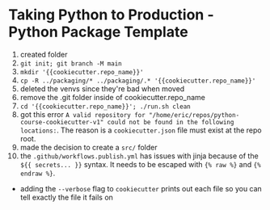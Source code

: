 # Taking Python to Production - Python Package Template

1. created folder
1. `git init; git branch -M main`
1. `mkdir '{{cookiecutter.repo_name}}'`
1. `cp -R ../packaging/* ../packaging/.* '{{cookiecutter.repo_name}}'`
1. deleted the venvs since they're bad when moved
1. remove the .git folder inside of cookiecutter.repo_name
1. `cd '{{cookiecutter.repo_name}}'; ./run.sh clean`
1. got this error `A valid repository for "/home/eric/repos/python-course-cookiecutter-v1" could not be found in the following locations:`. The reason is a `cookiecutter.json` file must exist at the repo root.
1. made the decision to create a `src/` folder
1. the `.github/workflows.publish.yml` has issues with jinja because of the `${{ secrets... }}` syntax. It needs to be escaped with `{% raw %}` and `{% endraw %}`.
  - adding the `--verbose` flag to `cookiecutter` prints out each file so you can tell exactly the file it fails on